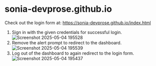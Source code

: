 # sonia-devprose.github.io
Check out the login form at: https://sonia-devprose.github.io/index.html

1. Sign in with the given credentials for successful login.
   ![Screenshot 2025-05-04 195528](https://github.com/user-attachments/assets/65e71b03-bbef-4c97-88a4-59c33317d270)
3. Remove the alert prompt to redirect to the dashboard.
   ![Screenshot 2025-05-04 195539](https://github.com/user-attachments/assets/143ea438-5593-49dc-bfa8-23d86bb2f383)
5. Log out of the dashboard to again redirect to the login form.
   ![Screenshot 2025-05-04 195437](https://github.com/user-attachments/assets/bebfba9f-ca85-4d40-988c-cc6f12ddcc6a)


